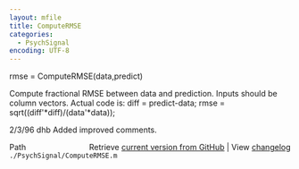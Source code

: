 ```yaml
---
layout: mfile
title: ComputeRMSE
categories:
  - PsychSignal
encoding: UTF-8
---
```


 rmse = ComputeRMSE\(data,predict\)

 Compute fractional RMSE between data and prediction.
 Inputs should be column vectors.
 Actual code is:
        diff = predict-data;
        rmse = sqrt\(\(diff'\*diff\)/\(data'\*data\)\);

 2/3/96     dhb     Added improved comments.


<div class="code_header" style="text-align:right;">
  <span style="float:left;">Path&nbsp;&nbsp;</span> <span class="counter">Retrieve <a href=
  "https://raw.github.com/Psychtoolbox-3/Psychtoolbox-3/beta/./PsychSignal/ComputeRMSE.m">current version from GitHub</a> | View <a href=
  "https://github.com/Psychtoolbox-3/Psychtoolbox-3/commits/beta/./PsychSignal/ComputeRMSE.m">changelog</a></span>
</div>
<div class="code">
  <code>./PsychSignal/ComputeRMSE.m</code>
</div>
